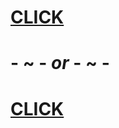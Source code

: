 # [CLICK](https://github.com/Miner-Bot/MinerBot/tree/Miner-Bot.github.io#minerbot)
# - ~ -  *or*  - ~ -
# [CLICK](https://github.com/Miner-Bot/MinerBot/tree/main#about-minerbot)
